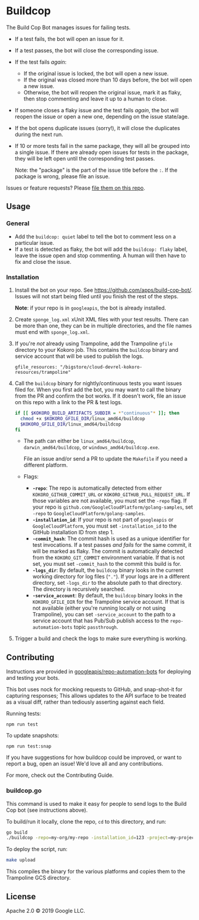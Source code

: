 # Buildcop

The Build Cop Bot manages issues for failing tests.

* If a test fails, the bot will open an issue for it.
* If a test passes, the bot will close the corresponding issue.
* If the test fails _again_:
  * If the original issue is locked, the bot will open a new issue.
  * If the original was closed more than 10 days before, the bot will open a new
    issue.
  * Otherwise, the bot will reopen the original issue, mark it as flaky, then
    stop commenting and leave it up to a human to close.
* If someone closes a flaky issue and the test fails _again_, the bot will
  reopen the issue or open a new one, depending on the issue state/age.
* If the bot opens duplicate issues (sorry!), it will close the duplicates
  during the next run.
* If 10 or more tests fail in the same package, they will all be grouped into a
  single issue. If there are already open issues for tests in the package, they
  will be left open until the corresponding test passes.

  Note: the "package" is the part of the issue title before the `:`. If the
  package is wrong, please file an issue.

Issues or feature requests? Please
[file them on this repo](https://github.com/googleapis/repo-automation-bots/issues/new).

## Usage

### General

* Add the `buildcop: quiet` label to tell the bot to comment less on a
  particular issue.
* If a test is detected as flaky, the bot will add the `buildcop: flaky` label,
  leave the issue open and stop commenting. A human will then have to fix and
  close the issue.

### Installation

1. Install the bot on your repo. See https://github.com/apps/build-cop-bot/.
   Issues will not start being filed until you finish the rest of the steps.

   **Note**: if your repo is in `googleapis`, the bot is already installed.
1. Create `sponge_log.xml` xUnit XML files with your test results. There can be
   more than one, they can be in multiple directories, and the file names must
   end with `sponge_log.xml`.
1. If you're _not_ already using Trampoline, add the Trampoline `gfile`
   directory to your Kokoro job. This contains the `buildcop` binary and service
   account that will be used to publish the logs.

   ```
   gfile_resources: "/bigstore/cloud-devrel-kokoro-resources/trampoline"
   ```
1. Call the `buildcop` binary for nightly/continuous tests you want issues
   filed for.
   When you first add the bot, you may want to call the binary from the PR and
   confirm the bot works. If it doesn't work, file an issue on this repo with a
   link to the PR & test logs.

   ```bash
   if [[ $KOKORO_BUILD_ARTIFACTS_SUBDIR = *"continuous"* ]]; then
     chmod +x $KOKORO_GFILE_DIR/linux_amd64/buildcop
     $KOKORO_GFILE_DIR/linux_amd64/buildcop
   fi
   ```

   * The path can either be `linux_amd64/buildcop`, `darwin_amd64/buildcop`, or
     `windows_amd64/buildcop.exe`.

     File an issue and/or send a PR to update the `Makefile` if you need a
     different platform.
   * Flags:
      * **`-repo`**: The repo is automatically detected from either
        `KOKORO_GITHUB_COMMIT_URL` or `KOKORO_GITHUB_PULL_REQUEST_URL`. If those
        variables are not available, you must set the `-repo` flag.
        If your repo is
        `github.com/GoogleCloudPlatform/golang-samples`, set `-repo` to
        `GoogleCloudPlatform/golang-samples`.
      * **`-installation_id`**: If your repo is not part of `googleapis` or
        `GoogleCloudPlatform`, you must set `-installation_id` to the
        GitHub installation ID from step 1.
      * **`-commit_hash`**: The commit hash is used as a unique identifier for
        test invocations. If a test passes _and fails_ for the same commit, it
        will be marked as flaky. The commit is automatically detected from the
        `KOKORO_GIT_COMMIT` environment variable. If that is not set, you must
        set `-commit_hash` to the commit this build is for.
      * **`-logs_dir`**: By default, the `buildcop` binary looks in the current
        working directory for log files (`"."`).
        If your logs are in a different directory, set `-logs_dir` to the
        absolute path to that directory. The directory is recursively searched.
      * **`-service_account`**: By default, the `buildcop` binary looks in the
        `KOKORO_GFILE_DIR` for the Trampoline service account. If that is not
        available (either you're running locally or not using Trampoline), you
        can set `-service_account` to the path to a service account that has
        Pub/Sub publish access to the `repo-automation-bots` topic
        `passthrough`.
1. Trigger a build and check the logs to make sure everything is working.

## Contributing

Instructions are provided in [googleapis/repo-automation-bots](https://github.com/googleapis/repo-automation-bots/blob/master/README.md) for deploying and testing your bots.

This bot uses nock for mocking requests to GitHub, and snap-shot-it for capturing responses; This allows updates to the API surface to be treated as a visual diff, rather than tediously asserting against each field.

Running tests:

`npm run test`

To update snapshots:

`npm run test:snap`

If you have suggestions for how buildcop could be improved, or want to report a bug, open an issue! We'd love all and any contributions.

For more, check out the Contributing Guide.

### buildcop.go

This command is used to make it easy for people to send logs to the Build Cop
bot (see instructions above).

To build/run it locally, clone the repo, `cd` to this directory, and run:

```bash
go build
./buildcop -repo=my-org/my-repo -installation_id=123 -project=my-project
```

To deploy the script, run:

```bash
make upload
```

This compiles the binary for the various platforms and copies them to the
Trampoline GCS directory.

## License

Apache 2.0 © 2019 Google LLC.